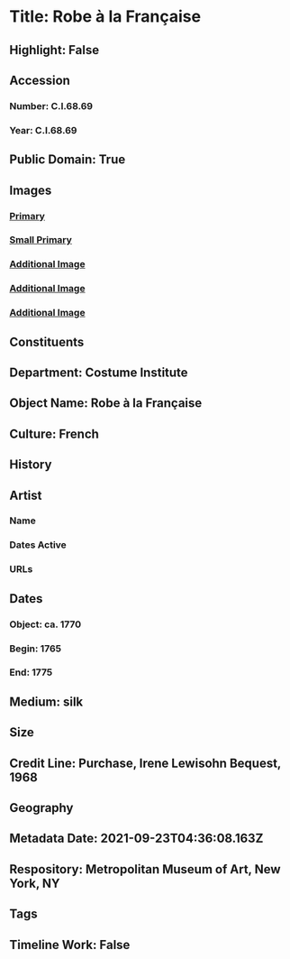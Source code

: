 # Title: Robe à la Française
## Highlight: False
## Accession
### Number: C.I.68.69
### Year: C.I.68.69
## Public Domain: True
## Images
### [Primary](https://images.metmuseum.org/CRDImages/ci/original/CI68.69_F.jpg)
### [Small Primary](https://images.metmuseum.org/CRDImages/ci/web-large/CI68.69_F.jpg)
### [Additional Image](https://images.metmuseum.org/CRDImages/ci/original/CI68.69_B.jpg)
### [Additional Image](https://images.metmuseum.org/CRDImages/ci/original/CI68.69_S.jpg)
### [Additional Image](https://images.metmuseum.org/CRDImages/ci/original/CI68.69_d.jpg)
## Constituents
## Department: Costume Institute
## Object Name: Robe à la Française
## Culture: French
## History
## Artist
### Name
### Dates Active
### URLs
## Dates
### Object: ca. 1770
### Begin: 1765
### End: 1775
## Medium: silk
## Size
## Credit Line: Purchase, Irene Lewisohn Bequest, 1968
## Geography
## Metadata Date: 2021-09-23T04:36:08.163Z
## Respository: Metropolitan Museum of Art, New York, NY
## Tags
## Timeline Work: False